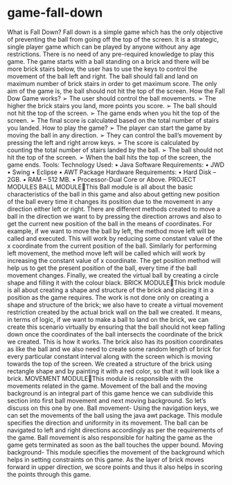 # game-fall-down
What is Fall Down?
Fall down is a simple game which has the only objective of preventing the ball from going 
off the top of the screen. It is a strategic, single player game which can be played by 
anyone without any age restrictions. There is no need of any pre-required knowledge to 
play this game. The game starts with a ball standing on a brick and there will be more
brick stairs below, the user has to use the keys to control the movement of the ball left and 
right. The ball should fall and land on maximum number of brick stairs in order to get 
maximum score. The only aim of the game is, the ball should not hit the top of the screen.
How the Fall Dow Game works?
➢ The user should control the ball movements.
➢ The higher the brick stairs you land, more points you score.
➢ The ball should not hit the top of the screen.
➢ The game ends when you hit the top of the screen.
➢ The final score is calculated based on the total number of stairs you landed.
How to play the game?
➢ The player can start the game by moving the ball in any direction.
➢ They can control the ball’s movement by pressing the left and right arrow keys.
➢ The score is calculated by counting the total number of stairs landed by the ball.
➢ The ball should not hit the top of the screen.
➢ When the ball hits the top of the screen, the game ends.
Tools:
Technology Used:
• Java
Software Requirements:
• JWD
• Swing
• Eclipse
• AWT Package
Hardware Requirements:
• Hard Disk – 2GB.
• RAM – 512 MB.
• Processor-Dual Core or Above.
PROJECT MODULES
BALL MODULEThis Ball module is all about the basic characteristics of the ball in this game and also 
about getting new position of the ball every time it changes its position due to the 
movement in any direction either left or right. There are different methods created to move 
a ball in the direction we want to by pressing the direction arrows and also to get the 
current new position of the ball in the means of coordinates. For example, if we want to 
move the ball by left, the method move left will be called and executed. This will work by 
reducing some constant value of the x coordinate from the current position of the ball. 
Similarly for performing left movement, the method move left will be called which will 
work by increasing the constant value of x coordinate. The get position method will help 
us to get the present position of the ball, every time if the ball movement changes. Finally, 
we created the virtual ball by creating a circle shape and filling it with the colour black.
BRICK MODULEThis brick module is all about creating a shape and structure of the brick and placing it in a 
position as the game requires. The work is not done only on creating a shape and structure 
of the brick; we also have to create a virtual movement restriction created by the actual 
brick wall on the ball we created. It means, in terms of logic, if we want to make a ball to 
land on the brick, we can create this scenario virtually by ensuring that the ball should not 
keep falling down once the coordinates of the ball intersects the coordinate of the brick we 
created. This is how it works. The brick also has its position coordinates as like the ball 
and we also need to create some random length of brick for every particular constant 
interval along with the screen which is moving towards the top of the screen. We created a 
structure of the brick using rectangle shape and by painting it with a red color, so that it 
will look like a brick.
MOVEMENT MODULEThis module is responsible with the movements related in the game. Movement of the ball 
and the moving background is an integral part of this game hence we can subdivide this 
section into first ball movement and next moving background. So let’s discuss on this one 
by one.
Ball movement- Using the navigation keys, we can set the movements of the ball using the 
java awt package. This module specifies the direction and uniformity in its movement. The 
ball can be navigated to left and right directions accordingly as per the requirements of the 
game. Ball movement is also responsible for halting the game as the game gets terminated 
as soon as the ball touches the upper bound.
Moving background- This module specifies the movement of the background which helps 
in setting constraints on this game. As the layer of brick moves forward in upper direction, 
we score points and thus it also helps in scoring the points through this game.
